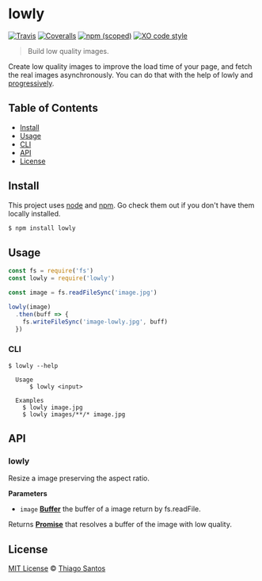 # lowly

[![Travis](https://img.shields.io/travis/thiamsantos/lowly.svg)](https://travis-ci.org/thiamsantos/lowly)
[![Coveralls](https://img.shields.io/coveralls/thiamsantos/lowly.svg)](https://coveralls.io/github/thiamsantos/lowly?branch=master)
[![npm (scoped)](https://img.shields.io/npm/v/lowly.svg)](https://www.npmjs.com/package/lowly)
[![XO code style](https://img.shields.io/badge/code_style-XO-5ed9c7.svg)](https://github.com/sindresorhus/xo)

> Build low quality images.

Create low quality images to improve the load time of your page, and fetch the real images asynchronously. You can do that with the help of lowly and [progressively](https://github.com/thinker3197/progressively).

## Table of Contents

-   [Install](#install)
-   [Usage](#usage)
  - [CLI](#cli)
-   [API](#api)
-   [License](#license)

## Install

This project uses [node](http://nodejs.org) and [npm](https://npmjs.com). Go check them out if you don't have them locally installed.

```sh
$ npm install lowly
```

## Usage

```javascript
const fs = require('fs')
const lowly = require('lowly')

const image = fs.readFileSync('image.jpg')

lowly(image)
  .then(buff => {
    fs.writeFileSync('image-lowly.jpg', buff)
  })
```

### CLI

```
$ lowly --help

  Usage
      $ lowly <input>

  Examples
    $ lowly image.jpg
    $ lowly images/**/* image.jpg
```

## API

<!-- Generated by documentation.js. Update this documentation by updating the source code. -->

### lowly

Resize a image preserving the aspect ratio.

**Parameters**

-   `image` **[Buffer](https://nodejs.org/api/buffer.html)** the buffer of a image return by fs.readFile.

Returns **[Promise](https://developer.mozilla.org/en-US/docs/Web/JavaScript/Reference/Global_Objects/Promise)** that resolves a buffer of the image with low quality.

## License

[MIT License](LICENSE.md) © [Thiago Santos](https://thiamsantos.github.io/)
